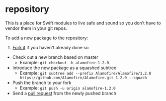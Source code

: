 repository
==========
This is a place for Swift modules to live safe and sound so you don’t have to
vendor them in your git repos.

To add a new package to the repository:
1. [Fork it](https://github.com/spamproject/repository/network) if you haven't already done so
* Check out a new branch based on master
  * Example: `git checkout -b alamofire-1.2.0`
* Introduce the new package as a squashed subtree
  * Example: `git subtree add --prefix Alamofire/Alamofire/1.2.0 https://github.com/Alamofire/Alamofire.git 1.2.0 --squash`
* Push the branch to your fork
  * Example: `git push -u origin alamofire-1.2.0`
* Send a [pull request](https://github.com/spamproject/repository/compare) from the newly pushed branch
